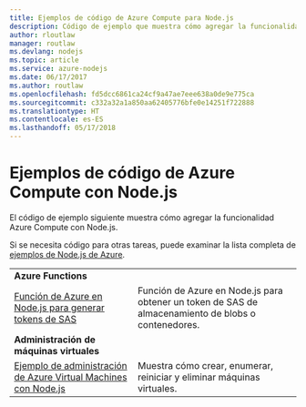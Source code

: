 ```yaml
---
title: Ejemplos de código de Azure Compute para Node.js
description: Código de ejemplo que muestra cómo agregar la funcionalidad Azure Compute con Node.js.
author: rloutlaw
manager: routlaw
ms.devlang: nodejs
ms.topic: article
ms.service: azure-nodejs
ms.date: 06/17/2017
ms.author: routlaw
ms.openlocfilehash: fd5dcc6861ca24cf9a47ae7eee638a0de9e775ca
ms.sourcegitcommit: c332a32a1a850aa62405776bfe0e14251f722888
ms.translationtype: HT
ms.contentlocale: es-ES
ms.lasthandoff: 05/17/2018
---
```

# <a name="azure-compute-with-nodejs-code-samples"></a>Ejemplos de código de Azure Compute con Node.js

El código de ejemplo siguiente muestra cómo agregar la funcionalidad Azure Compute con Node.js.

Si se necesita código para otras tareas, puede examinar la lista completa de [ejemplos de Node.js de Azure](https://azure.microsoft.com/resources/samples/?term=nodejs).

| | |
|---|---|
| **Azure Functions** ||
| [Función de Azure en Node.js para generar tokens de SAS](https://azure.microsoft.com/resources/samples/functions-node-sas-token/) | Función de Azure en Node.js para obtener un token de SAS de almacenamiento de blobs o contenedores. |
| **Administración de máquinas virtuales** ||
| [Ejemplo de administración de Azure Virtual Machines con Node.js](https://github.com/Azure-Samples/compute-node-manage-vm) | Muestra cómo crear, enumerar, reiniciar y eliminar máquinas virtuales. |